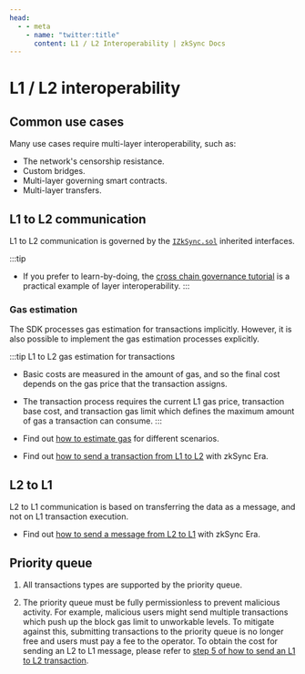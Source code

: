 ```yaml
---
head:
  - - meta
    - name: "twitter:title"
      content: L1 / L2 Interoperability | zkSync Docs
---
```


# L1 / L2 interoperability

## Common use cases

Many use cases require multi-layer interoperability, such as:

- The network's censorship resistance.
- Custom bridges.
- Multi-layer governing smart contracts.
- Multi-layer transfers.

## L1 to L2 communication

L1 to L2 communication is governed by the [`IZkSync.sol`](https://github.com/matter-labs/v2-testnet-contracts/blob/b8449bf9c819098cc8bfee0549ff5094456be51d/l1/contracts/zksync/interfaces/IZkSync.sol#L4) inherited interfaces.

:::tip

- If you prefer to learn-by-doing, the [cross chain governance tutorial](../../../building-on-zksync/L1L2/cross-chain-tutorial.md) is a practical example of layer interoperability.
  :::

### Gas estimation

The SDK processes gas estimation for transactions implicitly. However, it is also possible to implement the gas estimation processes explicitly.

:::tip L1 to L2 gas estimation for transactions

- Basic costs are measured in the amount of gas, and so the final cost depends on the gas price that the transaction assigns.
- The transaction process requires the current L1 gas price, transaction base cost, and transaction gas limit which defines the maximum amount of gas a transaction can consume.
  :::

- Find out [how to estimate gas](../../../../dev/how-to/estimate-gas.md) for different scenarios.
- Find out [how to send a transaction from L1 to L2](../../../../dev/how-to/send-transaction-l1-l2.md) with zkSync Era.

## L2 to L1

L2 to L1 communication is based on transferring the data as a message, and not on L1 transaction execution.

- Find out [how to send a message from L2 to L1](../../../../dev/how-to/send-message-l2-l1.md) with zkSync Era.

## Priority queue

1. All transactions types are supported by the priority queue.

2. The priority queue must be fully permissionless to prevent malicious activity. For example, malicious users might send multiple transactions which push up the block gas limit to unworkable levels. To mitigate against this, submitting transactions to the priority queue is no longer free and users must pay a fee to the operator. To obtain the cost for sending an L2 to L1 message, please refer to [step 5 of how to send an L1 to L2 transaction](../../../../dev/how-to/send-transaction-l1-l2.md#step-by-step).

